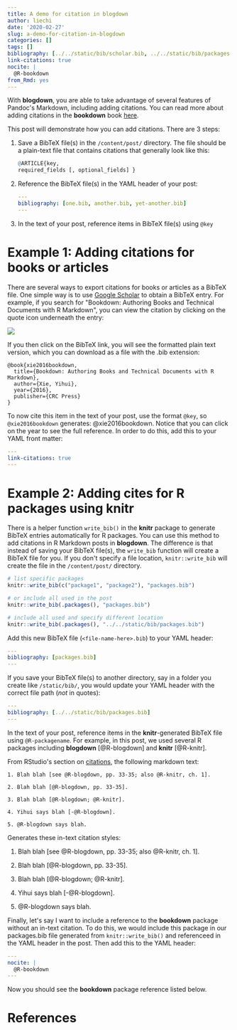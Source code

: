 ```yaml
---
title: A demo for citation in blogdown
author: liechi
date: '2020-02-27'
slug: a-demo-for-citation-in-blogdown
categories: []
tags: []
bibliography: [../../static/bib/scholar.bib, ../../static/bib/packages.bib]
link-citations: true
nocite: | 
  @R-bookdown
from_Rmd: yes
---
```




With **blogdown**, you are able to take advantage of several features of Pandoc's Markdown, including adding citations. You can read more about adding citations in the **bookdown** book [here](https://bookdown.org/yihui/bookdown/citations.html). 

This post will demonstrate how you can add citations. There are 3 steps:

1. Save a BibTeX file(s) in the `/content/post/` directory. The file should be a plain-text file that contains citations that generally look like this:

    
    ```r
    @ARTICLE{key,
    required_fields [, optional_fields] }
    ```

2. Reference the BibTeX file(s) in the YAML header of your post: 

    ```yaml
    ---
    bibliography: [one.bib, another.bib, yet-another.bib]
    ---
    ```

3. In the text of your post, reference items in BibTeX file(s) using `@key`

# Example 1: Adding citations for books or articles

There are several ways to export citations for books or articles as a BibTeX file. One simple way is to use [Google Scholar](https://scholar.google.com) to obtain a BibTeX entry. For example, if you search for "Bookdown: Authoring Books and Technical Documents with R Markdown", you can view the citation by clicking on the quote icon underneath the entry:

![](/images/google-scholar-bibtex.png)

If you then click on the BibTeX link, you will see the formatted plain text version, which you can download as a file with the .bib extension:

```
@book{xie2016bookdown,
  title={Bookdown: Authoring Books and Technical Documents with R Markdown},
  author={Xie, Yihui},
  year={2016},
  publisher={CRC Press}
}
```

To now cite this item in the text of your post, use the format `@key`, so `@xie2016bookdown` generates: @xie2016bookdown. Notice that you can click on the year to see the full reference. In order to do this, add this to your YAML front matter:

```yaml
---
link-citations: true
---
```


# Example 2: Adding cites for R packages using **knitr**

There is a helper function `write_bib()` in the **knitr** package to generate BibTeX entries automatically for R packages. You can use this method to add citations in R Markdown posts in **blogdown**. The difference is that instead of saving your BibTeX file(s), the `write_bib` function will create a BibTeX file for you. If you don't specify a file location, `knitr::write_bib` will create the file in the `/content/post/` directory.


```r
# list specific packages
knitr::write_bib(c("package1", "package2"), "packages.bib")
```



```r
# or include all used in the post
knitr::write_bib(.packages(), "packages.bib") 
```


```r
# include all used and specify different location
knitr::write_bib(.packages(), "../../static/bib/packages.bib") 
```

Add this new BibTeX file (`<file-name-here>.bib`) to your YAML header:

```yaml
---
bibliography: [packages.bib] 
---
```

If you save your BibTeX file(s) to another directory, say in a folder you create like `/static/bib/`, you would update your YAML header with the correct file path (*not* in quotes):

```yaml
---
bibliography: [../../static/bib/packages.bib] 
---
```
    
In the text of your post, reference items in the **knitr**-generated BibTeX file using `@R-packagename`. For example, in this post, we used several R packages including **blogdown** [@R-blogdown] and **knitr** [@R-knitr]. 



From RStudio's section on [citations](http://rmarkdown.rstudio.com/authoring_bibliographies_and_citations.html#citations), the following markdown text:

    1. Blah blah [see @R-blogdown, pp. 33-35; also @R-knitr, ch. 1].

    2. Blah blah [@R-blogdown, pp. 33-35].

    3. Blah blah [@R-blogdown; @R-knitr].

    4. Yihui says blah [-@R-blogdown].

    5. @R-blogdown says blah.

Generates these in-text citation styles:

1. Blah blah [see @R-blogdown, pp. 33-35; also @R-knitr, ch. 1].

2. Blah blah [@R-blogdown, pp. 33-35].

3. Blah blah [@R-blogdown; @R-knitr].

4. Yihui says blah [-@R-blogdown].

5. @R-blogdown says blah.

Finally, let's say I want to include a reference to the **bookdown** package without an in-text citation. To do this, we would include this package in our packages.bib file generated from `knitr::write_bib()` and referenceed in the YAML header in the post. Then add this to the YAML header:

```yaml
---
nocite: | 
  @R-bookdown
---
```

Now you should see the **bookdown** package reference listed below. 

# References
